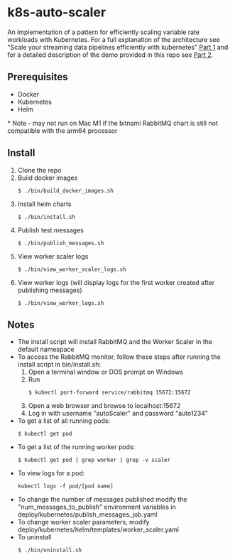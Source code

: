 # k8s-auto-scaler
An implementation of a pattern for efficiently scaling variable rate workloads with Kubernetes. For a full explanation of the architecture see "Scale your streaming data pipelines efficiently with kubernetes" [Part 1](https://medium.com/@rich_81505/scale-your-streaming-data-pipelines-efficiently-with-kubernetes-part-1-ab818be6ebd) and for a detailed description of the demo provided in this repo see [Part 2](https://medium.com/@rich_81505/scale-your-streaming-data-pipelines-efficiently-with-kubernetes-part-2-3e2bc8889eac).
<br />

## Prerequisites
- Docker
- Kubernetes
- Helm

\* Note - may not run on Mac M1 if the bitnami RabbitMQ chart is still not compatible with the arm64 processor

## Install
1. Clone the repo
2. Build docker images
    ```
    $ ./bin/build_docker_images.sh
    ```
3. Install helm charts
    ```
    $ ./bin/install.sh
    ```
4. Publish test messages
    ```
    $ ./bin/publish_messages.sh
    ```
5. View worker scaler logs
    ```
    $ ./bin/view_worker_scaler_logs.sh
    ```
6. View worker logs (will display logs for the first worker created after publishing messages)
    ```
    $ ./bin/view_worker_logs.sh
    ```

## Notes
- The install script will install RabbitMQ and the Worker Scaler in the default namespace
- To access the RabbitMQ monitor, follow these steps after running the install script in bin/install.sh:
    1. Open a terminal window or DOS prompt on Windows
    2. Run
        ```
        $ kubectl port-forward service/rabbitmq 15672:15672
        ```
    3. Open a web browser and browse to localhost:15672
    4. Log in with username "autoScaler" and password "auto1234"
- To get a list of all running pods:
    ```
    $ kubectl get pod
    ```
- To get a list of the running worker pods:
    ```
    $ kubectl get pod | grep worker | grep -v scaler
    ```
- To view logs for a pod:
    ```
    kubectl logs -f pod/[pod name]
    ```
- To change the number of messages published modify the "num_messages_to_publish" environment variables in deploy/kubernetes/publish_messages_job.yaml
- To change worker scaler parameters, modify deploy/kubernetes/helm/templates/worker_scaler.yaml
- To uninstall
    ```
    $ ./bin/uninstall.sh
    ```